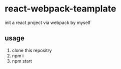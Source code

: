 # react-webpack-teamplate
init a react project via webpack by myself

## usage

1. clone this repositry
2. npm i
3. npm start
